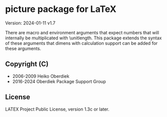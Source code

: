 # picture package for LaTeX

Version: 2024-01-11 v1.7


There are macro and environment arguments that expect numbers
that will internally be multiplicated with \unitlength.
This package extends the syntax of these arguments that
dimens with calculation support can be added for these arguments.

## Copyright (C)
* 2006-2009  Heiko Oberdiek
* 2016-2024        Oberdiek Package Support Group

## License
LATEX Project Public License, version 1.3c or later.
